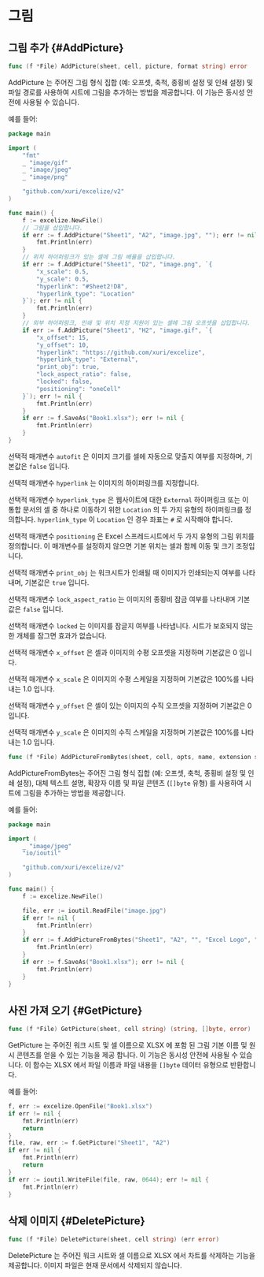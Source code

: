 # 그림

## 그림 추가 {#AddPicture}

```go
func (f *File) AddPicture(sheet, cell, picture, format string) error
```

AddPicture 는 주어진 그림 형식 집합 (예: 오프셋, 축척, 종횡비 설정 및 인쇄 설정) 및 파일 경로를 사용하여 시트에 그림을 추가하는 방법을 제공합니다. 이 기능은 동시성 안전에 사용될 수 있습니다.

예를 들어:

```go
package main

import (
    "fmt"
    _ "image/gif"
    _ "image/jpeg"
    _ "image/png"

    "github.com/xuri/excelize/v2"
)

func main() {
    f := excelize.NewFile()
    // 그림을 삽입합니다.
    if err := f.AddPicture("Sheet1", "A2", "image.jpg", ""); err != nil {
        fmt.Println(err)
    }
    // 위치 하이퍼링크가 있는 셀에 그림 배율을 삽입합니다.
    if err := f.AddPicture("Sheet1", "D2", "image.png", `{
        "x_scale": 0.5,
        "y_scale": 0.5,
        "hyperlink": "#Sheet2!D8",
        "hyperlink_type": "Location"
    }`); err != nil {
        fmt.Println(err)
    }
    // 외부 하이퍼링크, 인쇄 및 위치 지정 지원이 있는 셀에 그림 오프셋을 삽입합니다.
    if err := f.AddPicture("Sheet1", "H2", "image.gif", `{
        "x_offset": 15,
        "y_offset": 10,
        "hyperlink": "https://github.com/xuri/excelize",
        "hyperlink_type": "External",
        "print_obj": true,
        "lock_aspect_ratio": false,
        "locked": false,
        "positioning": "oneCell"
    }`); err != nil {
        fmt.Println(err)
    }
    if err := f.SaveAs("Book1.xlsx"); err != nil {
        fmt.Println(err)
    }
}
```

선택적 매개변수 `autofit` 은 이미지 크기를 셀에 자동으로 맞출지 여부를 지정하며, 기본값은 `false` 입니다.

선택적 매개변수 `hyperlink` 는 이미지의 하이퍼링크를 지정합니다.

선택적 매개변수 `hyperlink_type` 은 웹사이트에 대한 `External` 하이퍼링크 또는 이 통합 문서의 셀 중 하나로 이동하기 위한 `Location` 의 두 가지 유형의 하이퍼링크를 정의합니다. `hyperlink_type` 이 `Location` 인 경우 좌표는 `#` 로 시작해야 합니다.

선택적 매개변수 `positioning` 은 Excel 스프레드시트에서 두 가지 유형의 그림 위치를 정의합니다. 이 매개변수를 설정하지 않으면 기본 위치는 셀과 함께 이동 및 크기 조정입니다.

선택적 매개변수 `print_obj` 는 워크시트가 인쇄될 때 이미지가 인쇄되는지 여부를 나타내며, 기본값은 `true` 입니다.

선택적 매개변수 `lock_aspect_ratio` 는 이미지의 종횡비 잠금 여부를 나타내며 기본값은 `false` 입니다.

선택적 매개변수 `locked` 는 이미지를 잠글지 여부를 나타냅니다. 시트가 보호되지 않는 한 개체를 잠그면 효과가 없습니다.

선택적 매개변수 `x_offset` 은 셀과 이미지의 수평 오프셋을 지정하며 기본값은 0 입니다.

선택적 매개변수 `x_scale` 은 이미지의 수평 스케일을 지정하며 기본값은 100%를 나타내는 1.0 입니다.

선택적 매개변수 `y_offset` 은 셀이 있는 이미지의 수직 오프셋을 지정하며 기본값은 0 입니다.

선택적 매개변수 `y_scale` 은 이미지의 수직 스케일을 지정하며 기본값은 100%를 나타내는 1.0 입니다.

```go
func (f *File) AddPictureFromBytes(sheet, cell, opts, name, extension string, file []byte) error
```

AddPictureFromBytes는 주어진 그림 형식 집합 (예: 오프셋, 축척, 종횡비 설정 및 인쇄 설정), 대체 텍스트 설명, 확장자 이름 및 파일 콘텐츠 (`[]byte` 유형) 를 사용하여 시트에 그림을 추가하는 방법을 제공합니다.

예를 들어:

```go
package main

import (
    _ "image/jpeg"
    "io/ioutil"

    "github.com/xuri/excelize/v2"
)

func main() {
    f := excelize.NewFile()

    file, err := ioutil.ReadFile("image.jpg")
    if err != nil {
        fmt.Println(err)
    }
    if err := f.AddPictureFromBytes("Sheet1", "A2", "", "Excel Logo", ".jpg", file); err != nil {
        fmt.Println(err)
    }
    if err := f.SaveAs("Book1.xlsx"); err != nil {
        fmt.Println(err)
    }
}
```

## 사진 가져 오기 {#GetPicture}

```go
func (f *File) GetPicture(sheet, cell string) (string, []byte, error)
```

GetPicture 는 주어진 워크 시트 및 셀 이름으로 XLSX 에 포함 된 그림 기본 이름 및 원시 콘텐츠를 얻을 수 있는 기능을 제공 합니다. 이 기능은 동시성 안전에 사용될 수 있습니다. 이 함수는 XLSX 에서 파일 이름과 파일 내용을 `[]byte` 데이터 유형으로 반환합니다.

예를 들어:

```go
f, err := excelize.OpenFile("Book1.xlsx")
if err != nil {
    fmt.Println(err)
    return
}
file, raw, err := f.GetPicture("Sheet1", "A2")
if err != nil {
    fmt.Println(err)
    return
}
if err := ioutil.WriteFile(file, raw, 0644); err != nil {
    fmt.Println(err)
}
```

## 삭제 이미지 {#DeletePicture}

```go
func (f *File) DeletePicture(sheet, cell string) (err error)
```

DeletePicture 는 주어진 워크 시트와 셀 이름으로 XLSX 에서 차트를 삭제하는 기능을 제공합니다. 이미지 파일은 현재 문서에서 삭제되지 않습니다.
